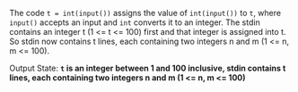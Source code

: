 The code `t = int(input())` assigns the value of `int(input())` to `t`, where `input()` accepts an input and `int` converts it to an integer. The stdin contains an integer t (1 <= t <= 100) first and that integer is assigned into t. So stdin now contains t lines, each containing two integers n and m (1 <= n, m <= 100).

Output State: **`t` is an integer between 1 and 100 inclusive, stdin contains t lines, each containing two integers n and m (1 <= n, m <= 100)**